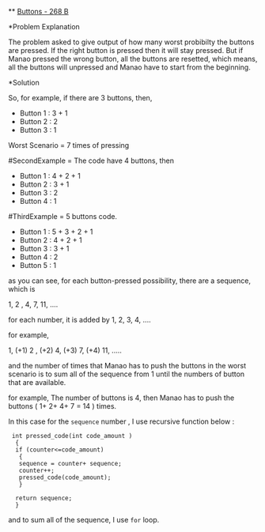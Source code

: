 ** [Buttons - 268 B](http://codeforces.com/problemset/problem/268/B)

*Problem Explanation 

The problem asked to give output of how many worst probibilty the buttons are pressed. If the right button is pressed then it will stay pressed. But if Manao pressed the wrong button, all the buttons are resetted, which means, all the buttons will unpressed and Manao have to start from the beginning. 


*Solution 

So, for example, if there are 3 buttons, then, 

- Button 1  : 3 + 1
- Button 2  : 2  
- Button 3  : 1  

Worst Scenario = 7 times of pressing

#SecondExample = The code have 4 buttons, then 

- Button 1 : 4 + 2 + 1
- Button 2 : 3 + 1 
- Button 3 : 2 
- Button 4 : 1 

#ThirdExample = 5 buttons code. 

- Button 1 : 5 + 3 + 2 + 1
- Button 2 : 4 + 2 + 1
- Button 3 : 3 + 1
- Button 4 : 2 
- Button 5 : 1

as you can see, for each button-pressed possibility, there are a sequence, which is 

1, 2 , 4, 7, 11, .... 

for each number, it is added by 1, 2, 3, 4, .... 

for example, 

1, (+1) 2 , (+2) 4, (+3) 7, (+4) 11, .....

and the number of times that Manao has to push the buttons in the worst scenario is 
to sum all of the sequence from 1 until the numbers of button that are available. 

for example, 
The number of buttons is 4, then Manao has to push the buttons ( 1+ 2+ 4+ 7 = 14 ) times. 

In this case for the `sequence` number , I use recursive function below :

     int pressed_code(int code_amount )
      {
      if (counter<=code_amount)
       {
       sequence = counter+ sequence;
       counter++;
       pressed_code(code_amount);
       }

      return sequence;
      }
   
    
and to sum all of the sequence, I use `for` loop. 




